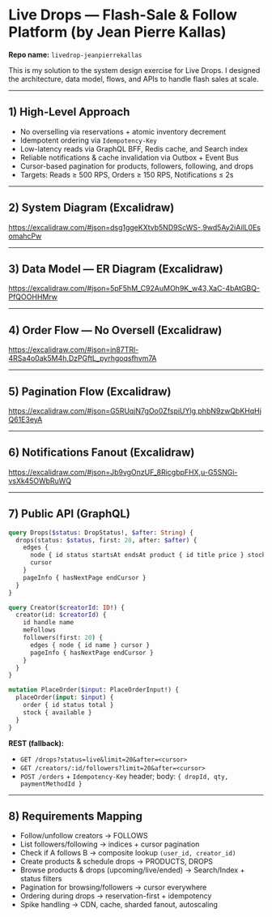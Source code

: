 # Live Drops — Flash-Sale & Follow Platform (by Jean Pierre Kallas)

**Repo name:** `livedrop-jeanpierrekallas`  

This is my solution to the system design exercise for Live Drops. I designed the architecture, data model, flows, and APIs to handle flash sales at scale.

---

## 1) High-Level Approach

- No overselling via reservations + atomic inventory decrement  
- Idempotent ordering via `Idempotency-Key`  
- Low-latency reads via GraphQL BFF, Redis cache, and Search index  
- Reliable notifications & cache invalidation via Outbox + Event Bus  
- Cursor-based pagination for products, followers, following, and drops  
- Targets: Reads ≥ 500 RPS, Orders ≥ 150 RPS, Notifications ≤ 2s

---

## 2) System Diagram (Excalidraw)

https://excalidraw.com/#json=dsg1ggeKXtvb5ND9ScWS-,9wd5Ay2iAilL0EsomahcPw

---

## 3) Data Model — ER Diagram (Excalidraw)

https://excalidraw.com/#json=5pF5hM_C92AuMOh9K_w43,XaC-4bAtGBQ-PfQOOHHMrw

---

## 4) Order Flow — No Oversell (Excalidraw)

https://excalidraw.com/#json=in87TRl-4RSa4o0ak5M4h,DzPGftL_pyrhgoqsfhvm7A

---

## 5) Pagination Flow (Excalidraw)

https://excalidraw.com/#json=G5RUqjN7gOo0ZfspiUYlg,phbN9zwQbKHqHjQ61E3eyA

---

## 6) Notifications Fanout (Excalidraw)

https://excalidraw.com/#json=Jb9vgOnzUF_8RicgbpFHX,u-G5SNGi-vsXk45OWbRuWQ

---

## 7) Public API (GraphQL)

```graphql
query Drops($status: DropStatus!, $after: String) {
  drops(status: $status, first: 20, after: $after) {
    edges {
      node { id status startsAt endsAt product { id title price } stock { available } }
      cursor
    }
    pageInfo { hasNextPage endCursor }
  }
}

query Creator($creatorId: ID!) {
  creator(id: $creatorId) {
    id handle name
    meFollows
    followers(first: 20) {
      edges { node { id name } cursor }
      pageInfo { hasNextPage endCursor }
    }
  }
}

mutation PlaceOrder($input: PlaceOrderInput!) {
  placeOrder(input: $input) {
    order { id status total }
    stock { available }
  }
}
```

**REST (fallback):**
- `GET /drops?status=live&limit=20&after=<cursor>`  
- `GET /creators/:id/followers?limit=20&after=<cursor>`  
- `POST /orders` + `Idempotency-Key` header; body: `{ dropId, qty, paymentMethodId }`

---

## 8) Requirements Mapping

- Follow/unfollow creators → FOLLOWS  
- List followers/following → indices + cursor pagination  
- Check if A follows B → composite lookup `(user_id, creator_id)`  
- Create products & schedule drops → PRODUCTS, DROPS  
- Browse products & drops (upcoming/live/ended) → Search/Index + status filters  
- Pagination for browsing/followers → cursor everywhere  
- Ordering during drops → reservation-first + idempotency  
- Spike handling → CDN, cache, sharded fanout, autoscaling
